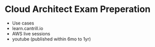 # Cloud Architect Exam Preperation
- Use cases
- learn.cantrill.io
- AWS live sessions
- youtube (published within 6mo to 1yr)
